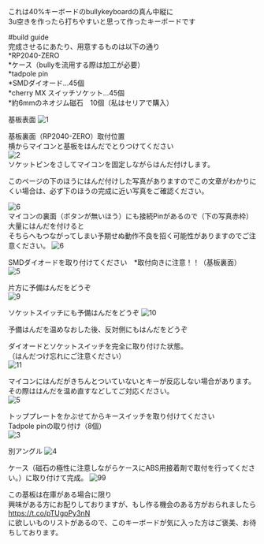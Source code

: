 これは40%キーボードのbullykeyboardの真ん中縦に  
3u空きを作ったら打ちやすいと思って作ったキーボードです  


  
#build guide  
完成させるにあたり、用意するものは以下の通り  
*RP2040-ZERO  
*ケース（bullyを流用する際は加工が必要）  
*tadpole pin  
*SMDダイオード…45個  
*cherry MX スイッチソケット…45個  
*約6mmのネオジム磁石　10個（私はセリアで購入）  
  

基板表面
![1](./img/build1.jpg)  

基板裏面（RP2040-ZERO）取付位置  
横からマイコンと基板をはんだでとりつけてください  
![2](./img/build2.jpg)  
ソケットピンをさしてマイコンを固定しながらはんだ付けします。 

このページの下のほうにはんだ付けした写真がありますのでこの文章がわかりにくい場合は、必ず下のほうの完成に近い写真をご確認ください。  
  
![6](./img/build6.jpg)  
マイコンの裏面（ボタンが無いほう）にも接続Pinがあるので（下の写真赤枠）大量にはんだを付けると  
そちらへもつながってしまい予期せぬ動作不良を招く可能性がありますのでご注意ください。
![6](./img/build6-1.jpg)  

  
SMDダイオードを取り付けてください　*取付向きに注意！！（基板裏面）  
![5](./img/build8.jpg)  


片方に予備はんだをどうぞ  
![9](./img/build9.jpg)  

  
ソケットスイッチにも予備はんだをどうぞ
![10](./img/build10.jpg)  


予備はんだを温めなおした後、反対側にもはんだをどうぞ


ダイオードとソケットスイッチを完全に取り付けた状態。  
（はんだつけ忘れにご注意ください）  
![11](./img/build11.jpg)  

  
マイコンにはんだがきちんとついていないとキーが反応しない場合があります。  
その際ははんだを温め直すなどしてご対応ください。  
![5](./img/build5.jpg)  


トッププレートをかぶせてからキースイッチを取り付けてください  
Tadpole pinの取り付け（8個）  
![3](./img/build3.jpg)  

別アングル
![4](./img/build4.jpg)  

ケース（磁石の極性に注意しながらケースにABS用接着剤で取付を行ってください。）に取り付けて完成。
![99](./img/build_end.jpg)  
  

この基板は在庫がある場合に限り  
興味がある方にお配りしておりますが、もし作る機会のある方がおられましたら  
https://t.co/pTUgpPy3nN  
に欲しいものリストがあるので、このキーボードが気に入った方はご褒美、お待ちしております。  
